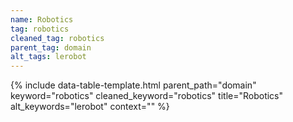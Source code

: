 ```yaml
---
name: Robotics
tag: robotics
cleaned_tag: robotics
parent_tag: domain
alt_tags: lerobot
---
```


{% include data-table-template.html 
  parent_path="domain" 
  keyword="robotics" 
  cleaned_keyword="robotics" 
  title="Robotics"
  alt_keywords="lerobot"
  context=""
%}

